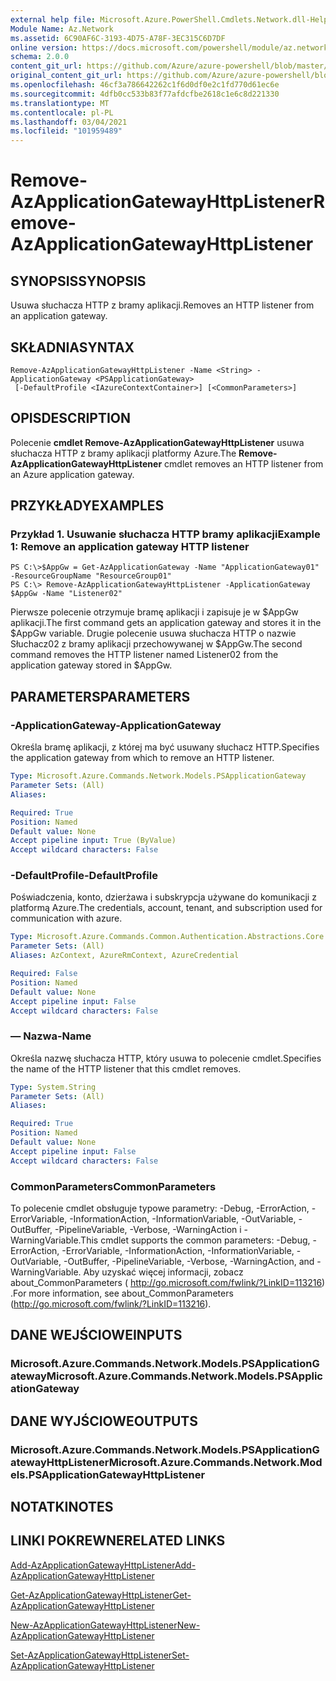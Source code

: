 ```yaml
---
external help file: Microsoft.Azure.PowerShell.Cmdlets.Network.dll-Help.xml
Module Name: Az.Network
ms.assetid: 6C90AF6C-3193-4D75-A78F-3EC315C6D7DF
online version: https://docs.microsoft.com/powershell/module/az.network/remove-azapplicationgatewayhttplistener
schema: 2.0.0
content_git_url: https://github.com/Azure/azure-powershell/blob/master/src/Network/Network/help/Remove-AzApplicationGatewayHttpListener.md
original_content_git_url: https://github.com/Azure/azure-powershell/blob/master/src/Network/Network/help/Remove-AzApplicationGatewayHttpListener.md
ms.openlocfilehash: 46cf3a786642262c1f6d0df0e2c1fd770d61ec6e
ms.sourcegitcommit: 4dfb0cc533b83f77afdcfbe2618c1e6c8d221330
ms.translationtype: MT
ms.contentlocale: pl-PL
ms.lasthandoff: 03/04/2021
ms.locfileid: "101959489"
---
```

# <span data-ttu-id="dc237-101">Remove-AzApplicationGatewayHttpListener</span><span class="sxs-lookup"><span data-stu-id="dc237-101">Remove-AzApplicationGatewayHttpListener</span></span>

## <span data-ttu-id="dc237-102">SYNOPSIS</span><span class="sxs-lookup"><span data-stu-id="dc237-102">SYNOPSIS</span></span>
<span data-ttu-id="dc237-103">Usuwa słuchacza HTTP z bramy aplikacji.</span><span class="sxs-lookup"><span data-stu-id="dc237-103">Removes an HTTP listener from an application gateway.</span></span>

## <span data-ttu-id="dc237-104">SKŁADNIA</span><span class="sxs-lookup"><span data-stu-id="dc237-104">SYNTAX</span></span>

```
Remove-AzApplicationGatewayHttpListener -Name <String> -ApplicationGateway <PSApplicationGateway>
 [-DefaultProfile <IAzureContextContainer>] [<CommonParameters>]
```

## <span data-ttu-id="dc237-105">OPIS</span><span class="sxs-lookup"><span data-stu-id="dc237-105">DESCRIPTION</span></span>
<span data-ttu-id="dc237-106">Polecenie **cmdlet Remove-AzApplicationGatewayHttpListener** usuwa słuchacza HTTP z bramy aplikacji platformy Azure.</span><span class="sxs-lookup"><span data-stu-id="dc237-106">The **Remove-AzApplicationGatewayHttpListener** cmdlet removes an HTTP listener from an Azure application gateway.</span></span>

## <span data-ttu-id="dc237-107">PRZYKŁADY</span><span class="sxs-lookup"><span data-stu-id="dc237-107">EXAMPLES</span></span>

### <span data-ttu-id="dc237-108">Przykład 1. Usuwanie słuchacza HTTP bramy aplikacji</span><span class="sxs-lookup"><span data-stu-id="dc237-108">Example 1: Remove an application gateway HTTP listener</span></span>
```
PS C:\>$AppGw = Get-AzApplicationGateway -Name "ApplicationGateway01" -ResourceGroupName "ResourceGroup01"
PS C:\> Remove-AzApplicationGatewayHttpListener -ApplicationGateway $AppGw -Name "Listener02"
```

<span data-ttu-id="dc237-109">Pierwsze polecenie otrzymuje bramę aplikacji i zapisuje je w $AppGw aplikacji.</span><span class="sxs-lookup"><span data-stu-id="dc237-109">The first command gets an application gateway and stores it in the $AppGw variable.</span></span>
<span data-ttu-id="dc237-110">Drugie polecenie usuwa słuchacza HTTP o nazwie Słuchacz02 z bramy aplikacji przechowywanej w $AppGw.</span><span class="sxs-lookup"><span data-stu-id="dc237-110">The second command removes the HTTP listener named Listener02 from the application gateway stored in $AppGw.</span></span>

## <span data-ttu-id="dc237-111">PARAMETERS</span><span class="sxs-lookup"><span data-stu-id="dc237-111">PARAMETERS</span></span>

### <span data-ttu-id="dc237-112">-ApplicationGateway</span><span class="sxs-lookup"><span data-stu-id="dc237-112">-ApplicationGateway</span></span>
<span data-ttu-id="dc237-113">Określa bramę aplikacji, z której ma być usuwany słuchacz HTTP.</span><span class="sxs-lookup"><span data-stu-id="dc237-113">Specifies the application gateway from which to remove an HTTP listener.</span></span>

```yaml
Type: Microsoft.Azure.Commands.Network.Models.PSApplicationGateway
Parameter Sets: (All)
Aliases:

Required: True
Position: Named
Default value: None
Accept pipeline input: True (ByValue)
Accept wildcard characters: False
```

### <span data-ttu-id="dc237-114">-DefaultProfile</span><span class="sxs-lookup"><span data-stu-id="dc237-114">-DefaultProfile</span></span>
<span data-ttu-id="dc237-115">Poświadczenia, konto, dzierżawa i subskrypcja używane do komunikacji z platformą Azure.</span><span class="sxs-lookup"><span data-stu-id="dc237-115">The credentials, account, tenant, and subscription used for communication with azure.</span></span>

```yaml
Type: Microsoft.Azure.Commands.Common.Authentication.Abstractions.Core.IAzureContextContainer
Parameter Sets: (All)
Aliases: AzContext, AzureRmContext, AzureCredential

Required: False
Position: Named
Default value: None
Accept pipeline input: False
Accept wildcard characters: False
```

### <span data-ttu-id="dc237-116">— Nazwa</span><span class="sxs-lookup"><span data-stu-id="dc237-116">-Name</span></span>
<span data-ttu-id="dc237-117">Określa nazwę słuchacza HTTP, który usuwa to polecenie cmdlet.</span><span class="sxs-lookup"><span data-stu-id="dc237-117">Specifies the name of the HTTP listener that this cmdlet removes.</span></span>

```yaml
Type: System.String
Parameter Sets: (All)
Aliases:

Required: True
Position: Named
Default value: None
Accept pipeline input: False
Accept wildcard characters: False
```

### <span data-ttu-id="dc237-118">CommonParameters</span><span class="sxs-lookup"><span data-stu-id="dc237-118">CommonParameters</span></span>
<span data-ttu-id="dc237-119">To polecenie cmdlet obsługuje typowe parametry: -Debug, -ErrorAction, -ErrorVariable, -InformationAction, -InformationVariable, -OutVariable, -OutBuffer, -PipelineVariable, -Verbose, -WarningAction i -WarningVariable.</span><span class="sxs-lookup"><span data-stu-id="dc237-119">This cmdlet supports the common parameters: -Debug, -ErrorAction, -ErrorVariable, -InformationAction, -InformationVariable, -OutVariable, -OutBuffer, -PipelineVariable, -Verbose, -WarningAction, and -WarningVariable.</span></span> <span data-ttu-id="dc237-120">Aby uzyskać więcej informacji, zobacz about_CommonParameters ( http://go.microsoft.com/fwlink/?LinkID=113216) .</span><span class="sxs-lookup"><span data-stu-id="dc237-120">For more information, see about_CommonParameters (http://go.microsoft.com/fwlink/?LinkID=113216).</span></span>

## <span data-ttu-id="dc237-121">DANE WEJŚCIOWE</span><span class="sxs-lookup"><span data-stu-id="dc237-121">INPUTS</span></span>

### <span data-ttu-id="dc237-122">Microsoft.Azure.Commands.Network.Models.PSApplicationGateway</span><span class="sxs-lookup"><span data-stu-id="dc237-122">Microsoft.Azure.Commands.Network.Models.PSApplicationGateway</span></span>

## <span data-ttu-id="dc237-123">DANE WYJŚCIOWE</span><span class="sxs-lookup"><span data-stu-id="dc237-123">OUTPUTS</span></span>

### <span data-ttu-id="dc237-124">Microsoft.Azure.Commands.Network.Models.PSApplicationGatewayHttpListener</span><span class="sxs-lookup"><span data-stu-id="dc237-124">Microsoft.Azure.Commands.Network.Models.PSApplicationGatewayHttpListener</span></span>

## <span data-ttu-id="dc237-125">NOTATKI</span><span class="sxs-lookup"><span data-stu-id="dc237-125">NOTES</span></span>

## <span data-ttu-id="dc237-126">LINKI POKREWNE</span><span class="sxs-lookup"><span data-stu-id="dc237-126">RELATED LINKS</span></span>

[<span data-ttu-id="dc237-127">Add-AzApplicationGatewayHttpListener</span><span class="sxs-lookup"><span data-stu-id="dc237-127">Add-AzApplicationGatewayHttpListener</span></span>](./Add-AzApplicationGatewayHttpListener.md)

[<span data-ttu-id="dc237-128">Get-AzApplicationGatewayHttpListener</span><span class="sxs-lookup"><span data-stu-id="dc237-128">Get-AzApplicationGatewayHttpListener</span></span>](./Get-AzApplicationGatewayHttpListener.md)

[<span data-ttu-id="dc237-129">New-AzApplicationGatewayHttpListener</span><span class="sxs-lookup"><span data-stu-id="dc237-129">New-AzApplicationGatewayHttpListener</span></span>](./New-AzApplicationGatewayHttpListener.md)

[<span data-ttu-id="dc237-130">Set-AzApplicationGatewayHttpListener</span><span class="sxs-lookup"><span data-stu-id="dc237-130">Set-AzApplicationGatewayHttpListener</span></span>](./Set-AzApplicationGatewayHttpListener.md)


